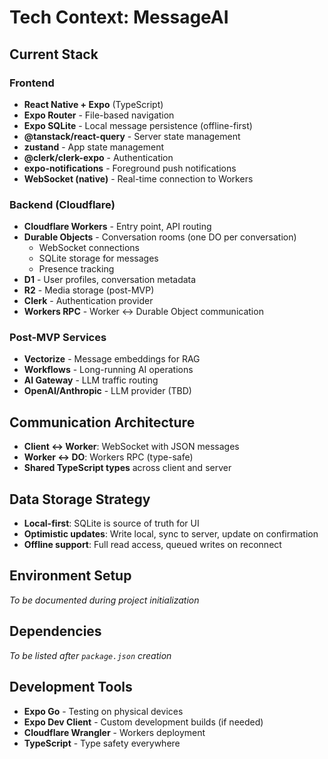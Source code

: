 # Tech Context: MessageAI

## Current Stack

### Frontend
- **React Native + Expo** (TypeScript)
- **Expo Router** - File-based navigation
- **Expo SQLite** - Local message persistence (offline-first)
- **@tanstack/react-query** - Server state management
- **zustand** - App state management
- **@clerk/clerk-expo** - Authentication
- **expo-notifications** - Foreground push notifications
- **WebSocket (native)** - Real-time connection to Workers

### Backend (Cloudflare)
- **Cloudflare Workers** - Entry point, API routing
- **Durable Objects** - Conversation rooms (one DO per conversation)
  - WebSocket connections
  - SQLite storage for messages
  - Presence tracking
- **D1** - User profiles, conversation metadata
- **R2** - Media storage (post-MVP)
- **Clerk** - Authentication provider
- **Workers RPC** - Worker ↔ Durable Object communication

### Post-MVP Services
- **Vectorize** - Message embeddings for RAG
- **Workflows** - Long-running AI operations
- **AI Gateway** - LLM traffic routing
- **OpenAI/Anthropic** - LLM provider (TBD)

## Communication Architecture
- **Client ↔ Worker**: WebSocket with JSON messages
- **Worker ↔ DO**: Workers RPC (type-safe)
- **Shared TypeScript types** across client and server

## Data Storage Strategy
- **Local-first**: SQLite is source of truth for UI
- **Optimistic updates**: Write local, sync to server, update on confirmation
- **Offline support**: Full read access, queued writes on reconnect

## Environment Setup
*To be documented during project initialization*

## Dependencies
*To be listed after `package.json` creation*

## Development Tools
- **Expo Go** - Testing on physical devices
- **Expo Dev Client** - Custom development builds (if needed)
- **Cloudflare Wrangler** - Workers deployment
- **TypeScript** - Type safety everywhere
